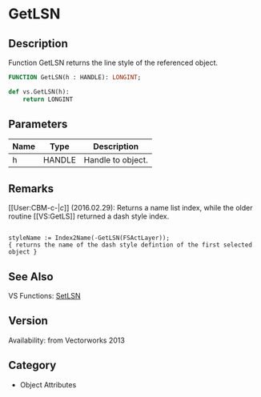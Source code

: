 # GetLSN

## Description
Function GetLSN returns the line style of the referenced object.

```pascal
FUNCTION GetLSN(h : HANDLE): LONGINT;
```

```python
def vs.GetLSN(h):
    return LONGINT
```

## Parameters
|Name|Type|Description|
|---|---|---|
|h|HANDLE|Handle to object.|

## Remarks
[[User:CBM-c-|_c_]] (2016.02.29): Returns a name list index, while the older routine [[VS:GetLS]] returned a dash style index. 

<code lang="vs">
styleName := Index2Name(-GetLSN(FSActLayer));
{ returns the name of the dash style defintion of the first selected object }
</code>

## See Also
VS Functions:
[SetLSN](SetLSN.md)

## Version
Availability: from Vectorworks 2013

## Category
* Object Attributes

